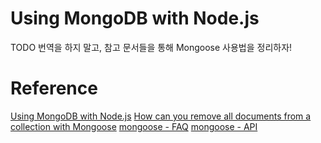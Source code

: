 # Using MongoDB with Node.js

TODO 번역을 하지 말고, 참고 문서들을 통해 Mongoose 사용법을 정리하자!

# Reference
[Using MongoDB with Node.js](http://blog.modulus.io/mongodb-tutorial)
[How can you remove all documents from a collection with Mongoose](http://stackoverflow.com/questions/28139638/how-can-you-remove-all-documents-from-a-collection-with-mongoose)
[mongoose - FAQ](http://mongoosejs.com/docs/faq.html)
[mongoose - API](http://mongoosejs.com/docs/api.htm)
